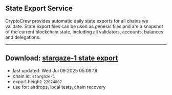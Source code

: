 ## State Export Service
CryptoCrew provides automatic daily state exports for all chains we validate. State export files can be used as genesis files and are a snapshot of the current blockchain state, including all validators, accounts, balances and delegations.

---
**Download: [stargaze-1 state export](https://dl-eu2.ccvalidators.com/SERVICE/stargaze/stargaze-1_export_22074807.json)**
---

- last updated: Wed Jul 09 2025 05:09:18
- chain id: `stargaze-1`
- export height: `22074807`
- use for: airdrops, local tests, chain recovery
